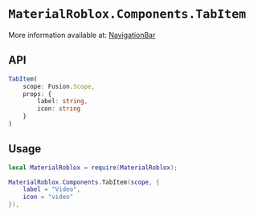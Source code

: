 # `MaterialRoblox.Components.TabItem`

More information available at: [NavigationBar]("https://shunnedreality.github.io/material-roblox/components/tabs")

## API
```typescript
TabItem(
	scope: Fusion.Scope,
	props: {
		label: string,
		icon: string
	}
)
```

## Usage
```lua
local MaterialRoblox = require(MaterialRoblox);

MaterialRoblox.Components.TabItem(scope, {
    label = "Video",
    icon = "video"
}),
```